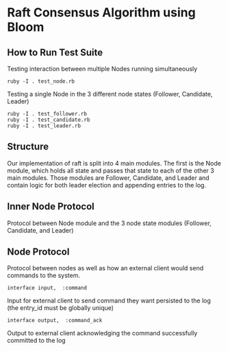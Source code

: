 Raft Consensus Algorithm using Bloom
===

## How to Run Test Suite

Testing interaction between multiple Nodes running simultaneously  

    ruby -I . test_node.rb


Testing a single Node in the 3 different node states (Follower, Candidate, Leader)  

    ruby -I . test_follower.rb  
    ruby -I . test_candidate.rb  
    ruby -I . test_leader.rb
    
## Structure
Our implementation of raft is split into 4 main modules. The first is the Node module, which holds 
all state and passes that state to each of the other 3 main modules. Those modules are Follower, 
Candidate, and Leader and contain logic for both leader election and appending entries to the log.

## Inner Node Protocol 
Protocol between Node module and the 3 node state modules (Follower, Candidate, and Leader)

## Node Protocol
Protocol between nodes as well as how an external client would send commands to the system.  

```
interface input,  :command
```
Input for external client to send command they want persisted to the log (the entry_id must be globally unique)

```
interface output,  :command_ack
```
Output to external client acknowledging the command successfully committed to the log
